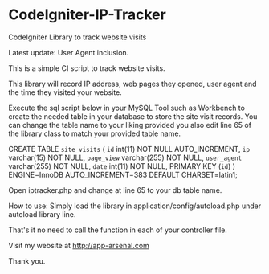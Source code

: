 # CodeIgniter-IP-Tracker
CodeIgniter Library to track website visits

Latest update: User Agent inclusion.

This is a simple CI script to track website visits.

This library will record IP address, web pages they opened, user agent and the time they visited your website.

Execute the sql script below in your MySQL Tool such as Workbench to create the needed table in your database to store the site visit records.
You can change the table name to your liking provided you also edit line 65 of the library class to match your provided table name.

CREATE TABLE `site_visits` (
  `id` int(11) NOT NULL AUTO_INCREMENT,
  `ip` varchar(15) NOT NULL,
  `page_view` varchar(255) NOT NULL,
  `user_agent` varchar(255) NOT NULL,
  `date` int(11) NOT NULL,
  PRIMARY KEY (`id`)
) ENGINE=InnoDB AUTO_INCREMENT=383 DEFAULT CHARSET=latin1;
 

Open iptracker.php and change at line 65 to your db table name.

How to use: Simply load the library in application/config/autoload.php
under autoload library line.

That's it no need to call the function in each of your controller file.

Visit my website at http://app-arsenal.com


Thank you.